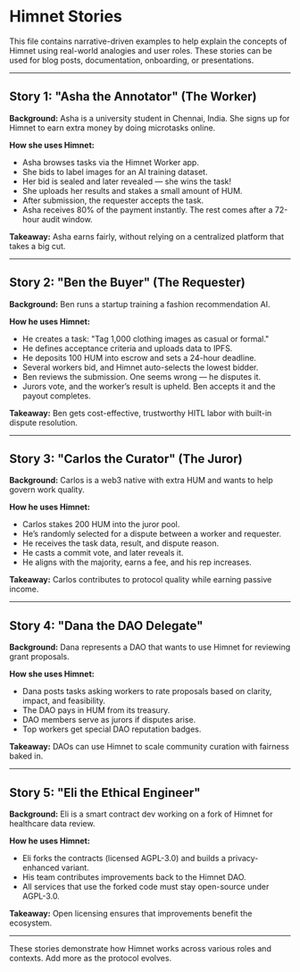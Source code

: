 # Himnet Stories

This file contains narrative-driven examples to help explain the concepts of Himnet using real-world analogies and user roles. These stories can be used for blog posts, documentation, onboarding, or presentations.

---

## Story 1: "Asha the Annotator" (The Worker)
**Background:** Asha is a university student in Chennai, India. She signs up for Himnet to earn extra money by doing microtasks online.

**How she uses Himnet:**
- Asha browses tasks via the Himnet Worker app.
- She bids to label images for an AI training dataset.
- Her bid is sealed and later revealed — she wins the task!
- She uploads her results and stakes a small amount of HUM.
- After submission, the requester accepts the task.
- Asha receives 80% of the payment instantly. The rest comes after a 72-hour audit window.

**Takeaway:** Asha earns fairly, without relying on a centralized platform that takes a big cut.

---

## Story 2: "Ben the Buyer" (The Requester)
**Background:** Ben runs a startup training a fashion recommendation AI.

**How he uses Himnet:**
- He creates a task: "Tag 1,000 clothing images as casual or formal."
- He defines acceptance criteria and uploads data to IPFS.
- He deposits 100 HUM into escrow and sets a 24-hour deadline.
- Several workers bid, and Himnet auto-selects the lowest bidder.
- Ben reviews the submission. One seems wrong — he disputes it.
- Jurors vote, and the worker’s result is upheld. Ben accepts it and the payout completes.

**Takeaway:** Ben gets cost-effective, trustworthy HITL labor with built-in dispute resolution.

---

## Story 3: "Carlos the Curator" (The Juror)
**Background:** Carlos is a web3 native with extra HUM and wants to help govern work quality.

**How he uses Himnet:**
- Carlos stakes 200 HUM into the juror pool.
- He’s randomly selected for a dispute between a worker and requester.
- He receives the task data, result, and dispute reason.
- He casts a commit vote, and later reveals it.
- He aligns with the majority, earns a fee, and his rep increases.

**Takeaway:** Carlos contributes to protocol quality while earning passive income.

---

## Story 4: "Dana the DAO Delegate"
**Background:** Dana represents a DAO that wants to use Himnet for reviewing grant proposals.

**How she uses Himnet:**
- Dana posts tasks asking workers to rate proposals based on clarity, impact, and feasibility.
- The DAO pays in HUM from its treasury.
- DAO members serve as jurors if disputes arise.
- Top workers get special DAO reputation badges.

**Takeaway:** DAOs can use Himnet to scale community curation with fairness baked in.

---

## Story 5: "Eli the Ethical Engineer"
**Background:** Eli is a smart contract dev working on a fork of Himnet for healthcare data review.

**How he uses Himnet:**
- Eli forks the contracts (licensed AGPL-3.0) and builds a privacy-enhanced variant.
- His team contributes improvements back to the Himnet DAO.
- All services that use the forked code must stay open-source under AGPL-3.0.

**Takeaway:** Open licensing ensures that improvements benefit the ecosystem.

---

These stories demonstrate how Himnet works across various roles and contexts. Add more as the protocol evolves.
